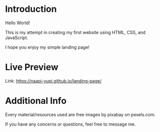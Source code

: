 # Introduction

Hello World!

This is my attempt in creating my first website using HTML, CSS, and JavaScript.

I hope you enjoy my simple landing page!

# Live Preview
Link: https://naapi-yupi.github.io/landing-page/

# Additional Info

Every material/resources used are free images by pixabay on pexels.com. 

If you have any concerns or questions, feel free to message me. 